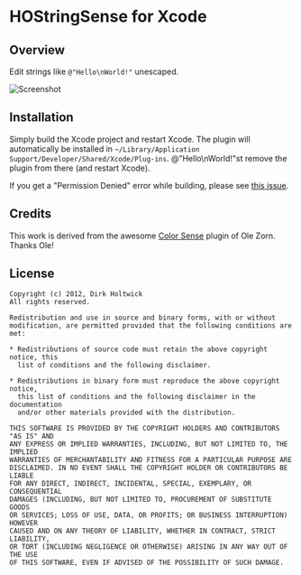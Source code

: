 # HOStringSense for Xcode

## Overview

Edit strings like `@"Hello\nWorld!"` unescaped.

![Screenshot](https://github.com/holtwick/HOStringSense-for-Xcode/raw/master/Xcode.png "Example")


## Installation

Simply build the Xcode project and restart Xcode. The plugin will automatically be installed in `~/Library/Application Support/Developer/Shared/Xcode/Plug-ins`. @"Hello\nWorld!"st remove the plugin from there (and restart Xcode).

If you get a "Permission Denied" error while building, please see [this issue](https://github.com/omz/ColorSense-for-Xcode/issues/1).

## Credits

This work is derived from the awesome [Color Sense](https://github.com/omz/ColorSense-for-Xcode) plugin of Ole Zorn. Thanks Ole!

## License

    Copyright (c) 2012, Dirk Holtwick
    All rights reserved.

    Redistribution and use in source and binary forms, with or without
    modification, are permitted provided that the following conditions are met:

    * Redistributions of source code must retain the above copyright notice, this
      list of conditions and the following disclaimer.

    * Redistributions in binary form must reproduce the above copyright notice,
      this list of conditions and the following disclaimer in the documentation
      and/or other materials provided with the distribution.

    THIS SOFTWARE IS PROVIDED BY THE COPYRIGHT HOLDERS AND CONTRIBUTORS "AS IS" AND
    ANY EXPRESS OR IMPLIED WARRANTIES, INCLUDING, BUT NOT LIMITED TO, THE IMPLIED
    WARRANTIES OF MERCHANTABILITY AND FITNESS FOR A PARTICULAR PURPOSE ARE
    DISCLAIMED. IN NO EVENT SHALL THE COPYRIGHT HOLDER OR CONTRIBUTORS BE LIABLE
    FOR ANY DIRECT, INDIRECT, INCIDENTAL, SPECIAL, EXEMPLARY, OR CONSEQUENTIAL
    DAMAGES (INCLUDING, BUT NOT LIMITED TO, PROCUREMENT OF SUBSTITUTE GOODS
    OR SERVICES; LOSS OF USE, DATA, OR PROFITS; OR BUSINESS INTERRUPTION) HOWEVER
    CAUSED AND ON ANY THEORY OF LIABILITY, WHETHER IN CONTRACT, STRICT LIABILITY,
    OR TORT (INCLUDING NEGLIGENCE OR OTHERWISE) ARISING IN ANY WAY OUT OF THE USE
    OF THIS SOFTWARE, EVEN IF ADVISED OF THE POSSIBILITY OF SUCH DAMAGE.